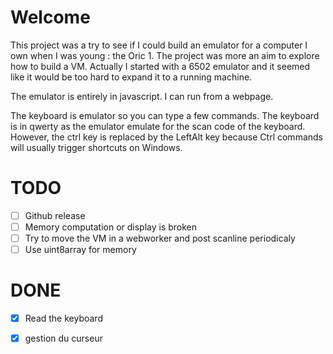 # Welcome

This project was a try to see if I could build an emulator for a computer I own when I was young : the Oric 1.
The project was more an aim to explore how to build a VM. Actually I started with a 6502 emulator and it seemed 
like it would be too hard to expand it to a running machine.

The emulator is entirely in javascript. I can run from a webpage.

The keyboard is emulator so you can type a few commands. The keyboard is in qwerty as the emulator emulate for the
scan code of the keyboard. However, the ctrl key is replaced by the LeftAlt key because Ctrl commands will usually
trigger shortcuts on Windows.

# TODO

- [ ] Github release
- [ ] Memory computation or display is broken
- [ ] Try to move the VM in a webworker and post scanline periodicaly
- [ ] Use uint8array for memory

# DONE
- [X] Read the keyboard
- [X] gestion du curseur




